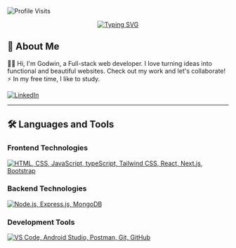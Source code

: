 


<img src="https://komarev.com/ghpvc/?username=ckdonah&color=0969da&label=Profile-Visits&width=26px&style=plastic" alt="Profile Visits" />

<p align="center">
  <a href="https://git.io/typing-svg"><img src="https://readme-typing-svg.demolab.com?font=Fira+Code&size=22&pause=1000&color=0969da&center=true&vCenter=true&width=440&height=45&lines=Full-Stack+Developer;Always+learning+new+things;Still+on+the+journey..." alt="Typing SVG" /></a>
</p>


## 👤 About Me
👨‍💻
Hi, I'm Godwin, a Full-stack web developer. I love turning ideas into functional and beautiful websites. Check out my work and let's collaborate!  
 :zap: In my free time, I like to study.

 [![LinkedIn](https://img.shields.io/badge/LinkedIn-0077B5?style=for-the-badge&logo=linkedin&logoColor=white)](https://www.linkedin.com/in/godwinonah007/)

---


## 🛠️ Languages and Tools

### Frontend Technologies
<p align="start">
  <a href="https://skillicons.dev">
    <img src="https://skillicons.dev/icons?i=html,css,js,ts,tailwindcss,react,nextjs,bootstrap" alt="HTML, CSS, JavaScript, typeScript, Tailwind CSS, React, Next.js, Bootstrap" />
  </a>
</p>

### Backend Technologies
<p align="start">
  <a href="https://skillicons.dev">
    <img src="https://skillicons.dev/icons?i=nodejs,express,mongodb" alt="Node.js, Express.js, MongoDB" />
  </a>
</p>

### Development Tools
<p align="start">
  <a href="https://skillicons.dev">
    <img src="https://skillicons.dev/icons?i=vscode,androidstudio,postman,git,github" alt="VS Code, Android Studio, Postman, Git, GitHub" />
  </a>
</p>











